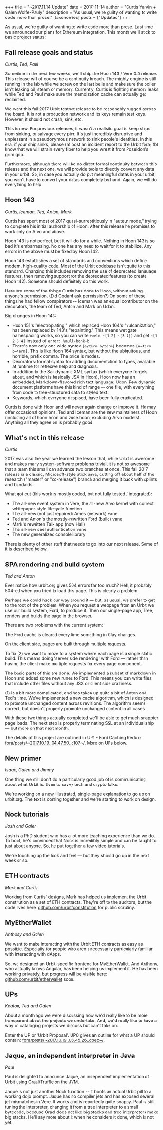 +++
title = "~2017.11.14 Update"
date = 2017-11-14
author = "Curtis Yarvin + Galen Wolfe-Pauly"
description = "As usual, we're guilty of wanting to write code more than prose."
[taxonomies]
posts = ["Updates"]
+++

As usual, we're guilty of wanting to write code more than prose. Last time we
announced our plans for Ethereum integration. This month we'll stick to basic
project status:

## Fall release goals and status

*Curtis, Ted, Paul*

Sometime in the next few weeks, we'll ship the Hoon 143 / Vere 0.5 release.
This release will of course be a continuity breach.  The mighty engine is still
running in the lab while we screw on the last bells and make sure the boiler
isn't leaking oil, steam or memory.  Currently, Curtis is fighting memory leaks
while Ted and Paul make sure the memoization cache can actually get reclaimed.

We want this fall 2017 Urbit testnet release to be reasonably rugged across the
board.  It is not a production network and its keys remain test keys.  However,
it should not crash, sink, etc.

This is new.  For previous releases, it wasn't a realistic goal to keep ships
from sinking, or salvage every pier. It's just incredibly disruptive and
unpleasant in a pseudonymous network to sink people's identities.  In this era,
if your ship sinks, please (a) post an incident report to the Urbit fora; (b)
know that we will strain every fiber to help you wrest it from Poseidon's grim
grip.

Furthermore, although there will be no direct formal continuity between this
release and the next one, we will provide tools to directly convert any data
in your urbit. So, in case you actually do put meaningful datas in your urbit,
you won't have to convert your datas completely by hand.  Again, we will do
everything to help.

## Hoon 143

*Curtis, Iceman, Ted, Anton, Mark*

Curtis has spent most of 2017 quasi-surreptitiously in "auteur mode," trying to
complete his initial authorship of Hoon.  After this release he promises to work
only on Arvo and above.

Hoon 143 is not perfect, but it will do for a while.  Nothing in Hoon 143 is so
bad it's embarrassing.  No one has any need to wait for it to stabilize.  Any
errors in the above must be fixed by Hoon 142.

Hoon 143 establishes a set of standards and conventions which define modern,
high-quality code.  Most of the Urbit codebase isn't quite to this standard.
Changing this includes removing the use of deprecated language features, then
removing support for the deprecated features (to create Hoon 142).  Someone
should definitely do this work.

Here are some of the things Curtis has done to Hoon, without asking anyone's
permission.  (Did Godard ask permission?)  On some of these things he had fellow
conspirators -- Iceman was an equal contributor on the decorators, the team of
Ted, Anton and Mark on Udon.

Big changes in Hoon 143:

- Hoon 151's "electroplating," which replaced Hoon 164's "vulcanization,"
  has been replaced by 143's "repainting." This means wet gate namespacing
  works, so you can write `(weld ~[1 2] ~[3 4])` and get `~[1 2 3 4]` instead of
  `error: %mull-bonk-b`.
- There's now only one wide syntax `{a/term b/term}` becomes `[a=term b=term]`.
  This is like Hoon 164 syntax, but without the ubiquitous, and horrible, prefix
  comma.  The price is modes.
- Decorators: formal syntax for adding documentation to types, available at
  runtime for reflexive help and diagnosis.
- In addition to the Sail dynamic XML syntax (which everyone forgets about, and
  which is basically JSX in Hoon), Hoon now has an embedded, Markdown-flavored
  rich text language: Udon.  Few dynamic document platforms have this kind of
  range -- one file, with everything from code to tree-structured data to styled text.
- Keywords, which everyone despised, have been fully eradicated.

Curtis is done with Hoon and will never again change or improve it.
He may offer occasional opinions.  Ted and Iceman are the new maintainers of
Hoon (including all of hoon.hoon and zuse.hoon, excluding Arvo models).
Anything all they agree on is probably good.


## What's not in this release

*Curtis*

2017 was also the year we learned the lesson that, while Urbit is awesome and
makes many system-software problems trivial, it is not so awesome that a team
this small can advance two branches at once.  This fall 2017 release is a
classic, Microsoft-style stick save, cutting off about half of the research
("master" or "cc-release") branch and merging it back with splints and bandaids.

What got cut (this work is mostly coded, but not fully tested / integrated):

- The all-new event system in Vere, the all-new Arvo kernel with correct whitepaper-style lifecycle function
- The all-new (not just repaired) Ames (network) vane
- Ted and Anton's the mostly-rewritten Ford (build) vane
- Mark's rewritten Talk app (now Hall)
- The all-new Jael authentication vane
- The new generalized console library

There is plenty of other stuff that needs to go into our next release.  Some of
it is described below.


## SPA rendering and build system

*Ted and Anton*

Ever notice how urbit.org gives 504 errors far too much? Hell, it probably
504-ed when you tried to load this page. This is clearly a problem.

Perhaps we could hack our way around it — but, as usual, we prefer to get to the
root of the problem. When you request a webpage from an Urbit we use our build
system, Ford, to produce it. Then our single-page app, Tree, renders and builds
the page in the browser.

There are two problems with the current system:

The Ford cache is cleared every time something in Clay changes.

On the client side, pages are built through multiple requests.

To fix (2) we want to move to a system where each page is a single static build.
This means doing 'server side rendering' with Ford — rather than having the
client make multiple requests for every page component.

The basic parts of this are done. We implemented a subset of markdown in Hoon
and added some new runes to Ford. This means you can write files that include
other files without any JSX or client side craziness.

(1) is a bit more complicated, and has taken up quite a bit of Anton and Ted's
time. We've implemented a new cache algorithm, which is designed to promote
unchanged content across revisions. The algorithm seems correct, but doesn't
properly promote unchanged content in all cases.

With these two things actually completed we'll be able to get much snappier page
loads. The next step is properly terminating SSL at an individual ship — but
more on that next month.

The details of this project are outlined in UP1 - Ford Caching Redux:
[fora/posts/~2017.10.19..04.47.50..c107~/](https://urbit.org/fora/posts/~2017.10.19..04.47.50..c107~/).
More on UPs below.

## New primer

*Isaac, Galen and Jimmy*

One thing we still don't do a particularly good job of is communicating about
what Urbit is. Even to savvy tech and crypto folks.

We're working on a new, illustrated, single-page explanation to go up on
urbit.org. The text is coming together and we're starting to work on design.

## Nock tutorials

*Josh and Galen*

Josh is a PhD student who has a lot more teaching experience than we do. To
boot, he's convinced that Nock is incredibly simple and can be taught to just
about anyone. So, he put together a few video tutorials.

We're touching up the look and feel — but they should go up in the next week or
so.

## ETH contracts

*Mark and Curtis*

Working from Curtis' designs, Mark has helped us implement the Urbit
constitution as a set of ETH contracts. They're off to the auditors, but the
code lives here: [github.com/urbit/constitution](https://github.com/urbit/constitution)
for public scrutiny.

## MyEtherWallet

*Anthony and Galen*

We want to make interacting with the Urbit ETH contracts as easy as possible.
Especially for people who aren't necessarily particularly familiar with
interacting with dApps.

So, we designed an Urbit-specific frontend for MyEtherWallet. And Anthony, who
actually knows Angular, has been helping us implement it. He has been working
privately, but progress will be visible here:
[github.com/urbit/etherwallet](https://github.com/urbit/etherwallet) soon.

## UPs

*Keaton, Ted and Galen*

About a month ago we were discussing how we'd really like to be more transparent
about the projects we undertake. And, we'd really like to have a way of
cataloging projects we discuss but can't take on.

Enter the UP or 'Urbit Proposal'. UP0 gives an outline for what a UP should
contain:
[fora/posts/~2017.10.19..03.45.26..dbec~/](https://urbit.org/fora/posts/~2017.10.19..03.45.26..dbec~/).

## Jaque, an independent interpreter in Java

*Paul*

Paul is delighted to announce Jaque, an independent implementation of Urbit
using Graal/Truffle on the JVM.

Jaque is not just another Nock function -- it boots an actual Urbit pill to a
working dojo prompt.  Jaque has no compiler jets and has exposed several jet
mismatches in Vere.  It works and is reportedly quite snappy.  Paul is still
tuning the interpreter, changing it from a tree interpreter to a small bytecode,
because Graal does not like big stacks and tree interpreters make big stacks.
He'll say more about it when he considers it done, which is not yet.
